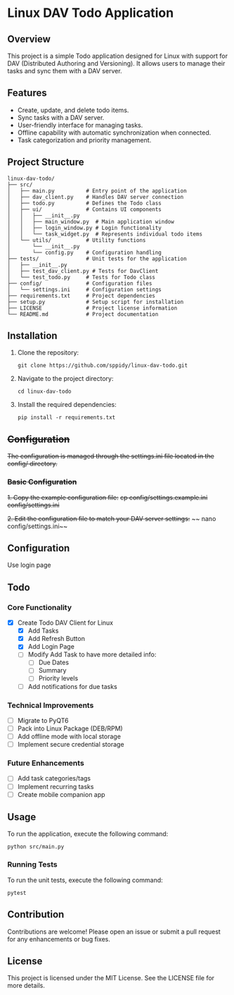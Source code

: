 # Linux DAV Todo Application

## Overview
This project is a simple Todo application designed for Linux with support for DAV (Distributed Authoring and Versioning). It allows users to manage their tasks and sync them with a DAV server.

## Features
- Create, update, and delete todo items.
- Sync tasks with a DAV server.
- User-friendly interface for managing tasks.
- Offline capability with automatic synchronization when connected.
- Task categorization and priority management.

## Project Structure
```
linux-dav-todo/
├── src/
│   ├── main.py          # Entry point of the application
│   ├── dav_client.py    # Handles DAV server connection
│   ├── todo.py          # Defines the Todo class
│   ├── ui/              # Contains UI components
│   │   ├── __init__.py
│   │   ├── main_window.py  # Main application window
│   │   ├── login_window.py # Login functionality
│   │   └── task_widget.py  # Represents individual todo items
│   └── utils/           # Utility functions
│       └── __init__.py
│       └── config.py    # Configuration handling
├── tests/               # Unit tests for the application
│   ├── __init__.py
│   ├── test_dav_client.py # Tests for DavClient
│   └── test_todo.py     # Tests for Todo class
├── config/              # Configuration files
│   └── settings.ini     # Configuration settings
├── requirements.txt     # Project dependencies
├── setup.py             # Setup script for installation
├── LICENSE              # Project license information
└── README.md            # Project documentation
```

## Installation
1. Clone the repository:
   ```
   git clone https://github.com/sppidy/linux-dav-todo.git
   ```
2. Navigate to the project directory:
   ```
   cd linux-dav-todo
   ```
3. Install the required dependencies:
   ```
   pip install -r requirements.txt
   ```

## ~~Configuration~~
~~The configuration is managed through the settings.ini file located in the config/ directory.~~

### ~~Basic Configuration~~
~~1. Copy the example configuration file:~~
   ~~cp config/settings.example.ini config/settings.ini~~
   
~~2. Edit the configuration file to match your DAV server settings:~~
  ~~ nano config/settings.ini~~

## Configuration

Use login page

## Todo

### Core Functionality
- [x] Create Todo DAV Client for Linux
  - [x] Add Tasks
  - [x] Add Refresh Button
  - [x] Add Login Page
  - [ ] Modify Add Task to have more detailed info:
    - [ ] Due Dates
    - [ ] Summary
    - [ ] Priority levels

  - [ ] Add notifications for due tasks

### Technical Improvements
- [ ] Migrate to PyQT6
- [ ] Pack into Linux Package (DEB/RPM)
- [ ] Add offline mode with local storage
- [ ] Implement secure credential storage

### Future Enhancements
- [ ] Add task categories/tags
- [ ] Implement recurring tasks
- [ ] Create mobile companion app

## Usage
To run the application, execute the following command:
```
python src/main.py
```

### Running Tests
To run the unit tests, execute the following command:
```
pytest
```

## Contribution
Contributions are welcome! Please open an issue or submit a pull request for any enhancements or bug fixes.

## License
This project is licensed under the MIT License. See the LICENSE file for more details.